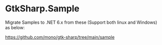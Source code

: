 # GtkSharp.Sample

Migrate Samples to .NET 6.x from these (Support both linux and Windows) as below:

https://github.com/mono/gtk-sharp/tree/main/sample
